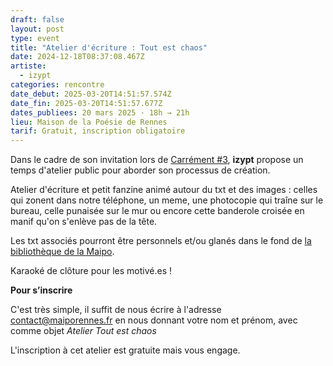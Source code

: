 ```yaml
---
draft: false
layout: post
type: event
title: "Atelier d'écriture : Tout est chaos"
date: 2024-12-18T08:37:08.467Z
artiste:
  - izypt
categories: rencontre
date_debut: 2025-03-20T14:51:57.574Z
date_fin: 2025-03-20T14:51:57.677Z
dates_publiees: 20 mars 2025 · 18h → 21h
lieu: Maison de la Poésie de Rennes
tarif: Gratuit, inscription obligatoire
---
```

Dans le cadre de son invitation lors de [Carrément #3](https://maiporennes.fr/residence/2024/11/19/carr-ment-3), **izypt** propose un temps d'atelier public pour aborder son processus de création.

Atelier d'écriture et petit fanzine animé autour du txt et des images : celles qui zonent dans notre téléphone, un meme, une photocopie qui traîne sur le bureau, celle punaisée sur le mur ou encore cette banderole croisée en manif qu'on s'enlève pas de la tête.

Les txt associés pourront être personnels et/ou glanés dans le fond de [la bibliothèque de la Maipo](https://maisondelapoesie-rennes.org/bibli/).

Karaoké de clôture pour les motivé.es !

**Pour s’inscrire**

C'est très simple, il suffit de nous écrire à l'adresse [contact@maiporennes.fr](mailto:contact@maiporennes.fr) en nous donnant votre nom et prénom, avec comme objet *Atelier Tout est chaos*

L'inscription à cet atelier est gratuite mais vous engage.
